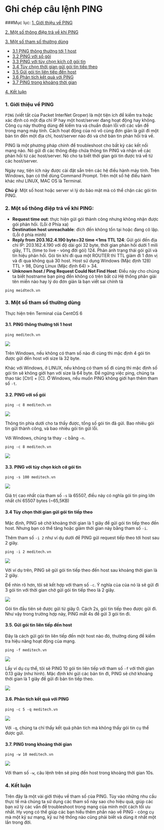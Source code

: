 # Ghi chép câu lệnh PING

###Mục lục:
[1. Giới thiệu về PING ](#1)

[2. Một số thông điệp trả về khi PING ](#2)

[3. Một số tham số thường dùng ](#3)

- [3.1 PING thông thường tới 1 host](#3.1)
- [3.2 PING với số gói ](#3.2)
- [3.3 PING với tùy chọn kích cỡ gói tin ](#3.3)
- [3.4 Tùy chọn thời gian gửi gói tin tiếp theo ](#3.4)
- [3.5 Gửi gói tin liên tiếp đến host ](#3.5)
- [3.6 Phân tích kết quả với PING ](#3.6)
- [3.7 PING trong khoảng thời gian ](#3.7)

[4. Kết luận ](#4)

<a name="1"></a>
### 1. Giới thiệu về PING

`PING` (viết tắt của Packet InterNet Groper) là một tiện ích để kiểm tra hoặc xác định có một địa chỉ IP hay một host/server đang hoạt động hay không. Công cụ này thường dùng để kiểm tra và chuẩn đoán lỗi với các vấn đề trong mạng máy tính. Cách hoạt động của nó vô cùng đơn giản là gửi đi một bản tin đến một địa chỉ, host/server nào đó và chờ bản tin phản hồi trả về.

PING là một phương pháp chính để troubleshoot cho bất kỳ các kết nối mạng nào. Nó gửi đi các thông điệp chứa thông tin PING và nhận về các phản hồi từ các host/server. Nó cho ta biết thời gian gói tin được trả về từ các host/server.

Ngày nay, tiện ích này được cài đặt sẵn trên các hệ điều hành máy tính. Trên Windows, bạn có thể dùng Command Prompt. Trên một số hệ điều hành khác như LINUX, MAC OS là Terminal.

**Chú ý**: Một số host hoặc server vì lý do bảo mật mà có thể chặn các gói tin PING.

<a name="2"></a>
### 2. Một số thông điệp trả về khi PING:

- **Request time out**: thực hiện gửi gói thành công nhưng không nhận được gói phản hồi. (Lỗi ở Phía xa)
- **Destination host unreachable**: đích đến không tồn tại hoặc đang cô lập. (Lỗi ở phía mình)
- **Reply from 203.162.4.190 byte=32 time <1ms TTL 124**: Gửi gói đến địa chỉ IP: 203.162.4.190 với độ dài gói 32 byte, thời gian phản hồi dưới 1 mili giây, TTL (time to live - vòng đời gói) 124. Phản ánh trạng thái gói gửi và tín hiệu phản hồi. Gói tin khi đi qua một ROUTER thì TTL giảm đi 1 đơn vị và đi qua không quá 30 host. Host sử dụng Windows (Mặc định 128) TTL > 98, Dùng Linux (Mặc định 64) > 34.
- **Unknown host / Ping Request Could Not Find Host**: Điều này cho chúng ta biết hostname bạn ping đến không có trên bất cứ Hệ thống phân giải tên miền nào hay lý do đơn giản là bạn viết sai chính tả

```
ping meidtech.vn
```

<a name="3"></a>
### 3. Một số tham số thường dùng

Thực hiện trên Terminal của CentOS 6
<a name="3.1"></a>
#### 3.1. PING thông thường tới 1 host

```
ping meditech.vn
```

<img src="http://image.prntscr.com/image/bef7739da03446d084fa29efdfe0bc9f.png" />

Trên Windows, nếu không có tham số nào đi cùng thì mặc định 4 gói tin được gửi đến host với size là 32 byte.

Khác với Windows, ở LINUX, nếu không có tham số đi cùng thì mặc định số gói tin sẽ không giới hạn với size là 64 byte.
Để ngừng việc ping, chúng ta thao tác [Ctrl] + [C]. Ở Windows, nếu muốn PING không giới hạn thêm tham số `-t`.
<a name="3.2"></a>
#### 3.2. PING với số gói

```
ping -c 8 meditech.vn
```
<img src="http://image.prntscr.com/image/0cacc8b12f1c42309078ee012c62b8bd.png" />

Thông tin phía dưới cho ta thấy được, tổng số gói tin đã gửi. Bao nhiêu gói tin gửi thành công, và bao nhiêu gói tin gửi lỗi.

Với Windows, chúng ta thay `-c` bằng `-n`.

```
ping -c 8 meditech.vn
```

<img src="http://image.prntscr.com/image/4b7cc2907aae4ef5a2ad559a5709d1ca.png" />

<a name="3.3"></a>
#### 3.3. PING với tùy chọn kích cỡ gói tin

```
ping -s 100 meditech.vn
```

<img src="http://image.prntscr.com/image/635b7e77273743c2bc7da5d13f968d25.png" />

Giá trị cao nhất của tham số `-s` là 65507, điều này có nghĩa gói tin ping lớn nhất chỉ 65507 bytes (~65,5KB)
<a name="3.4"></a>
#### 3.4 Tùy chọn thời gian gửi gói tin tiếp theo

Mặc định, PING sẽ chờ khoảng thời gian là 1 giây để gửi gói tin tiếp theo đến host. Nhưng bạn có thể tăng hoặc giảm thời gian này bằng tham số `-i`.

Thêm tham số `-i 2` như ví dụ dưới để PING gửi request tiếp theo tới host sau 2 giây.
```
ping -i 2 meditech.vn
```

<img src="http://image.prntscr.com/image/0590355b5a6b4512a26bb6eddb04d95d.png" />

Với ví dụ trên, PING sẽ gửi gói tin tiếp theo đến host sau khoảng thời gian là 2 giây.

Để nhìn rõ hơn, tôi sẽ kết hợp với tham số `-c`. Ý nghĩa của của nó là sẽ gửi đi 3 gói tin với thời gian chờ gửi gói tin tiếp theo là 2 giây.

<img src="http://image.prntscr.com/image/c4666d3d690d412da337c52106178c57.png" />

Gói tin đầu tiên sẽ được gửi từ giây 0. Cách 2s, gói tin tiếp theo được gửi đi. Như vậy trong trường hợp này, PING mất 4s để gửi 3 gói tin đi. 

<a name="3.5"></a>
#### 3.5. Gửi gói tin liên tiếp đến host

Đây là cách gửi gói tin liên tiếp đến một host nào đó, thường dùng để kiểm tra hiệu năng hoạt động của mạng.

```
ping -f meditech.vn
```

<img src="http://image.prntscr.com/image/3f29f70a542142c09ad9bac83ed82ad9.png" />

Lấy ví dụ cụ thể, tôi sẽ PING 10 gói tin liên tiếp với tham số `-f` với thời gian 0.13 giây (như hình). Mặc định khi gửi các bản tin đi, PING sẽ chờ khoảng thời gian là 1 giây để gửi đi bản tin tiếp theo.

<img src="http://image.prntscr.com/image/8aa1d281becc4a13988d3f96e3f9fdad.png" />

<a name="3.6"></a>
#### 3.6. Phân tích kết quả với PING

```
ping -c 5 -q meditech.vn
```

<img src="http://image.prntscr.com/image/c0bd1e3bfafb413b9b776ac08fdbc75b.png" />

Với `-q`, chúng ta chỉ thấy kết quả phân tích mà không thấy gói tin cụ thể được gửi.
<a name="3.7"></a>

#### 3.7. PING trong khoảng thời gian

```
ping -w 10 meditech.vn
```

<img src="http://image.prntscr.com/image/3288f033403a4803abcbbbc065a53367.png" />

Với tham số `-w`, câu lệnh trên sẽ ping đến host trong khoảng thời gian 10s.

<a name="4"></a>
### 4. Kết luận

Trên đây là một vài giới thiệu về tham số của PING. Tùy vào những nhu cầu thực tế mà chúng ta sử dụng các tham số này sao cho hiệu quả, giúp các bạn xử lý các vấn đề troubleshoot trong mạng của mình một cách tối ưu nhất. Hy vọng có thể giúp các bạn hiểu thêm phần nào về PING - công cụ mà một kỹ sư mạng, kỹ sư hệ thống nào cũng phải biết và dùng ít nhất một lần trong đời.